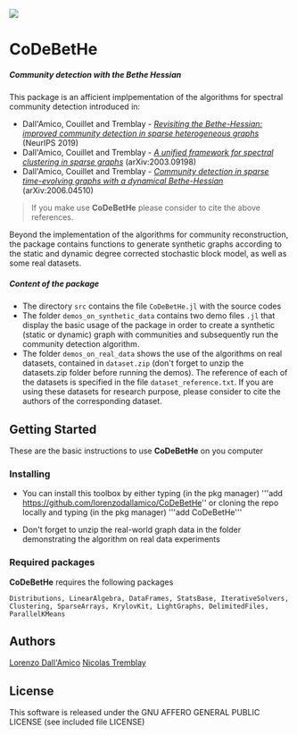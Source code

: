 [![](https://img.shields.io/badge/docs-stable-blue.svg)]()


# CoDeBetHe
##### **Co**mmunity **de**tection with the **Bet**he **He**ssian 

This package is an afficient implpementation of the algorithms for spectral community detection  introduced in:
* Dall'Amico, Couillet and Tremblay - *[Revisiting the Bethe-Hessian: improved community detection in sparse heterogeneous graphs](https://lorenzodallamico.github.io/articles/BH19.pdf)* (NeurIPS 2019)
* Dall'Amico, Couillet and Tremblay - *[A unified framework for spectral clustering in sparse graphs](https://lorenzodallamico.github.io/articles/unified_20.pdf)*  (arXiv:2003.09198)
* Dall'Amico, Couillet and Tremblay - *[Community detection in sparse time-evolving graphs with a dynamical Bethe-Hessian](https://lorenzodallamico.github.io/articles/neurips_2020.pdf)* (arXiv:2006.04510)

> If you make use **CoDeBetHe** please consider to cite the above references. 

Beyond the implementation of the algorithms for community reconstruction, the package contains functions to generate synthetic graphs according to the static and dynamic degree corrected stochastic block model, as well as some real datasets.


##### Content of the package

* The directory ```src``` contains the file ```CoDeBetHe.jl``` with the source codes
* The folder ```demos_on_synthetic_data``` contains two demo files ```.jl``` that display the basic usage of the package in order to create a synthetic (static or dynamic) graph with communities and subsequently run the community detection algorithm.
* The folder ```demos_on_real_data``` shows the use of the algorithms on real datasets, contained in ```dataset.zip``` (don't forget to unzip the datasets.zip folder before running the demos). The reference of each of the datasets is specified in the file ```dataset_reference.txt```. If you are using these datasets for research purpose, please consider to cite the authors of the corresponding dataset.

## Getting Started

These are the basic instructions to use **CoDeBetHe** on you computer

### Installing

- You can install this toolbox by either typing (in the pkg manager)
  '''add https://github.com/lorenzodallamico/CoDeBetHe''
  or cloning the repo locally and typing (in the pkg manager) '''add CoDeBetHe'''

- Don't forget to unzip the real-world graph data in the folder demonstrating the algorithm on real data experiments

### Required packages

**CoDeBetHe** requires the following packages

```
Distributions, LinearAlgebra, DataFrames, StatsBase, IterativeSolvers, Clustering, SparseArrays, KrylovKit, LightGraphs, DelimitedFiles, ParallelKMeans
```

## Authors

[Lorenzo Dall'Amico](https://lorenzodallamico.github.io/)
[Nicolas Tremblay](http://www.gipsa-lab.fr/~nicolas.tremblay/)

## License

This software is released under the GNU AFFERO GENERAL PUBLIC LICENSE (see included file LICENSE)

